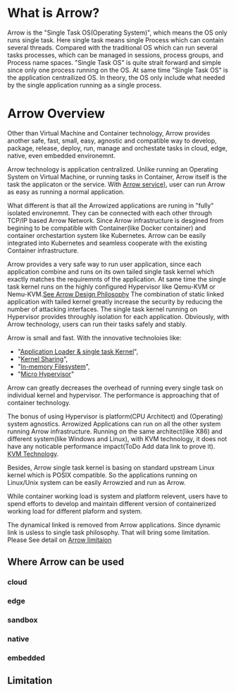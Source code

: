 # What is Arrow?
Arrow is the "Single Task OS(Operating System)", which means the OS only runs single task. Here single task means single Process which can contain several threads.
Compared with the traditional OS which can run several tasks processes, which can be managed in sessions, process groups, and Process name spaces. "Single Task OS" is quite strait forward and simple since only one process running on the OS. 
At same time "Single Task OS" is the application centrailized OS. In theory, the OS only include what needed by the single application running as a single process. 

# Arrow Overview
Other than Virtual Machine and Container technology, Arrow provides another safe, fast, small, easy, agnostic and compatible  way to develop, package, release, deploy, run, manage and orchestate tasks in cloud, edge, native, even embedded environemnt.

Arrow technology is application centralized. Unlike running an Operating System on Virtual Machine, or running tasks in Container, Arrow itself is the task the applicaton or the service. With [Arrow service)](/path/to/Arrow_Infrastructure), user can run Arrow as easy as running a normal application.

What different is that all the Arrowized applications are runing in "fully" isolated environemnt. They can be connected with each other through TCP/IP based Arrow Network. Since Arrow infrastructure is desgined from begining to be compatible with Container(like Docker container) and container orchestartion system like Kubernetes. Arrow can be easily integrated into Kubernetes and seamless cooperate with the existing Container infrastructure.

Arrow provides a very safe way to run user application, since each application combine and runs on its own tailed single task kernel which exactly matches the requiremnts of the application. At same time the single task kernel runs on the highly configured Hypervisor like Qemu-KVM or Nemu-KVM.[See Arrow Design Philosophy](/path/to/Arrow_Philosophy) The combination of static linked application with tailed kernel greatly increase the security by reducing the number of attacking interfaces. The single task kernel running on Hypervisor provides throughly isolation for each application. Obviously, with Arrow technology, users can run their tasks safely and stably. 

Arrow is small and fast. With the innovative technoloies like:

- "[Application Loader & single task Kernel](/path/to/Arrow_Application_Loader_Single_Task_Kernel)", 
- "[Kernel Sharing](/path/to/Arrow_Kernel_Sharing)",
- "[In-memory Filesystem](/path/to/Arrow_In_memory_Filesystem)",
- "[Micro Hypervisor](/path/to/Micro_Hypervisor)"


Arrow can greatly decreases the overhead of running every single task on individual kernel and hypervisor. The performance is approaching that of container technology.

The bonus of using Hypervisor is platform(CPU Architect) and (Operating) system agnostics. Arrowized Applications can run on all the other system running Arrow infrastructure. Running on the same architect(like X86) and different system(like Windows and Linux), with KVM technology, it does not have any noticable performance impact(ToDo Add data link to prove it). [KVM Technology](https://www.linux-kvm.org/page/Main_Page).     

Besides, Arrow single task kernel is basing on standard upstream Linux kernel which is POSIX compatible. So the applications running on Linux/Unix system can be easily Arrowzied and run as Arrow.

While container working load is system and platform relevent, users have to spend efforts to develop and maintain different version of containerized working load for different plaform and system.

The dynamical linked is removed from Arrow applications. Since dynamic link is usless to single task philosophy. That will bring some limitation. Please See detail on [Arrow limitaion](/path/to/Arrow_Limitation)

## Where Arrow can be used
### cloud
### edge
### sandbox
### native
### embedded

## Limitation
